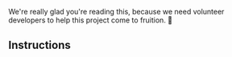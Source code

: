 We're really glad you're reading this, because we need volunteer developers to help this project come to fruition. 👏

## Instructions

